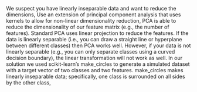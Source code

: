 We suspect you have linearly inseparable data and want to reduce the dimensions, Use an extension of principal component analysis that uses kernels to allow for non-linear
dimensionality reduction, PCA is able to reduce the dimensionality of our feature matrix (e.g., the number of features). Standard
PCA uses linear projection to reduce the features. If the data is linearly separable (i.e., you can draw a
straight line or hyperplane between different classes) then PCA works well. However, if your data is not
linearly separable (e.g., you can only separate classes using a curved decision boundary), the linear
transformation will not work as well. In our solution we used scikit-learn’s make_circles to generate a
simulated dataset with a target vector of two classes and two features. make_circles makes linearly
inseparable data; specifically, one class is surrounded on all sides by the other class, 
